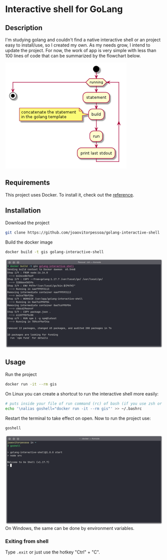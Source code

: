# Interactive shell for GoLang

## Description
I'm studying golang and couldn't find a native interactive shell or an project easy to install/use, so I created my own. As my needs grow, I intend to update the project.
For now, the work of app is very simple with less than 100 lines of code that can be summarized by the flowchart below.

![](docs/sequence.png) 

## Requirements
This project uses Docker. To install it, check out the [reference](https://docs.docker.com/get-docker/).


## Installation

Download the project

```bash
git clone https://github.com/joaovitorpessoa/golang-interactive-shell

```

Build the docker image
```bash
docker build -t gis golang-interactive-shell
```
![](docs/docker-build-screenshot.png)

## Usage

Run the project
```bash
docker run -it --rm gis
```

On Linux you can create a shortcut to run the interactive shell more easily:
```bash
# puts inside your file of run command (rc) of bash (if you use zsh or other, modify the code with your specific shell) 
echo '\nalias goshell="docker run -it --rm gis"' >> ~/.bashrc
```
Restart the terminal to take effect on open. Now to run the project use:
```bash
goshell
```
![](docs/usage-screenshot.png)
On Windows, the same can be done by environment variables.

### Exiting from shell
Type `.exit` or just use the hotkey "Ctrl" + "C".